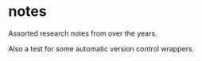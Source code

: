 notes
=====

Assorted research notes from over the years.

Also a test for some automatic version control wrappers.
